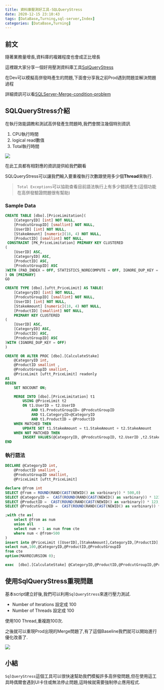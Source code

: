 ```yaml
---
title: 資料庫壓測好工具-SQLQueryStress
date: 2020-12-15 23:10:43
tags: [DataBase,Turning,sql-server,Index]
categories: [DataBase,Turning]
---
```


## 前文

隨著業務量增長,資料庫的複雜程度也會成正比增長

這裡跟大家分享一個好用壓測資料庫工具[SqlQueryStress](https://github.com/ErikEJ/SqlQueryStress/)

在Dev可以模擬高併發時產生的問題,下面會分享我之前Prod遇到問題並解決問題過程

詳細資訊可以看[SQLServer-Merge-condition-problem](https://isdaniel.github.io/sqlserver-merge-condition-problem/)

## SQLQueryStress介紹

在執行效能調教和測試高併發產生問題時,我們會關注幾個特別資訊

1. CPU執行時間
2. logical read數值
3. Total執行時間

![](https://i.imgur.com/GXpaQti.png)

在此工具都有相對應的資訊提供給我們觀看

SQLQueryStress可以讓我們輸入要重複執行次數跟使用多少個**Thread**來執行.

> `Total Exceptions`可以協助查看目前語法執行上有多少錯誤產生(這個功能在高併發驗證問題很有幫助)

### Sample Data

```sql
CREATE TABLE [dbo].[PriceLimitation](
	[CategoryID] [int] NOT NULL,
	[ProdcutGroupID] [smallint] NOT NULL,
	[UserID] [int] NOT NULL,
	[StakeAmount] [numeric](18, 4) NOT NULL,
	[ProductID] [smallint] NOT NULL,
 CONSTRAINT [PK_PriceLimitation] PRIMARY KEY CLUSTERED 
(
    [UserID] ASC,
	[CategoryID] ASC,
	[ProductID] ASC,
	[ProdcutGroupID] ASC
)WITH (PAD_INDEX = OFF, STATISTICS_NORECOMPUTE = OFF, IGNORE_DUP_KEY = OFF, ALLOW_ROW_LOCKS = ON, ALLOW_PAGE_LOCKS = ON) ON [PRIMARY]
) ON [PRIMARY]
GO

CREATE TYPE [dbo].[uftt_PriceLimit] AS TABLE(
	[CategoryID] [int] NOT NULL,
	[ProdcutGroupID] [smallint] NOT NULL,
	[UserID] [int] NOT NULL,
	[StakeAmount] [numeric](18, 4) NOT NULL,
	[ProductID] [smallint] NOT NULL,
	PRIMARY KEY CLUSTERED 
(
	[UserID] ASC,
	[CategoryID] ASC,
	[ProductID] ASC,
	[ProdcutGroupID] ASC
)WITH (IGNORE_DUP_KEY = OFF)
)
```

```sql
CREATE OR ALTER PROC [dbo].[CalculateStake]
	@CategoryID int,
	@ProductID smallint ,
	@ProdcutGroupID smallint,
	@PriceLimit [uftt_PriceLimit] readonly
AS
BEGIN
	SET NOCOUNT ON;

	MERGE INTO [dbo].[PriceLimitation] t1
		USING @PriceLimit t2
		ON t1.UserID = t2.UserID 
            AND t1.ProdcutGroupID= @ProdcutGroupID
            AND t1.CategoryID=@CategoryID 
            AND t1.ProductID = @ProductID
	WHEN MATCHED THEN
		UPDATE SET t1.StakeAmount = t1.StakeAmount + t2.StakeAmount
	WHEN NOT MATCHED THEN
		INSERT VALUES(@CategoryID, @ProdcutGroupID, t2.UserID ,t2.StakeAmount, @ProductID);
END
```

### 執行語法

```sql
DECLARE @CategoryID int,
	@ProductID smallint ,
	@ProdcutGroupID smallint,  
    @PriceLimit [uftt_PriceLimit] 

declare @from int
SELECT @from = ROUND(RAND(CAST(NEWID() as varbinary)) * 500,0)
SELECT @CategoryID =  CAST(ROUND(RAND(CAST(NEWID() as varbinary)) * 123,0) as int) % 4 +1
SELECT @ProductID =  CAST(ROUND(RAND(CAST(NEWID() as varbinary)) * 123,0) as int) % 5 +1
SELECT @ProdcutGroupID =  CAST(ROUND(RAND(CAST(NEWID() as varbinary)) * 731,0) as int) % 20 +1

;with cte as(
	select @from as num
	union all
	select num + 1 as num from cte 
	where num < @from+500
) 
insert into @PriceLimit ([UserID],[StakeAmount],CategoryID,[ProductID],[ProdcutGroupID])
select num,100,@CategoryID,@ProductID,@ProdcutGroupID
from cte
option(MAXRECURSION 0);

exec  [dbo].[CalculateStake] @CategoryID,@ProductID,@ProdcutGroupID,@PriceLimit
```

## 使用SqlQueryStress重現問題

基本script建立好後,我們可以利用`SqlQueryStress`來進行壓力測試.

* Number of Iterations 設定成 100
* Number of Threads 設定成 100

使用100 Thread,重複跑100次.

之後就可以重現Prod出現的Merge問題了,有了這個Baseline我們就可以開始進行優化改善了.

![](https://i.imgur.com/XWELYJy.png)

## 小結

`SqlQueryStress`這個工具可以很快速幫助我們模擬許多高併發問題,但在使用這工具時偶爾會遇到UI卡住或無法停止問題,這時候就需要強制停止應用程式.

